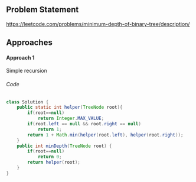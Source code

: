 ## Problem Statement
https://leetcode.com/problems/minimum-depth-of-binary-tree/description/

## Approaches
#### Approach 1
Simple recursion

###### Code
```java
class Solution {
    public static int helper(TreeNode root){
        if(root==null)
            return Integer.MAX_VALUE;
        if(root.left == null && root.right == null)
            return 1;
        return 1 + Math.min(helper(root.left), helper(root.right)); 
    }
    public int minDepth(TreeNode root) {
        if(root==null)
            return 0;
        return helper(root);
    }
}
```